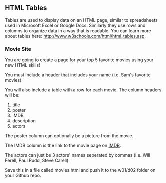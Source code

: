 ## HTML Tables

Tables are used to display data on an HTML page, similar to spreadsheets used in Microsoft Excel or Google Docs. Similarly they use rows and columns to organize data in a way that is readable.
You can learn more about tables here: http://www.w3schools.com/html/html_tables.asp.

### Movie Site
You are going to create a page for your top 5 favorite movies using your new HTML skills!

You must include a header that includes your name (i.e. Sam's favorite movies).

You will also include a table with a row for each movie.  The column headers will be:

1. title
2. poster
3. IMDB
4. description
5. actors

The poster column can optionally be a picture from the movie.

The IMDB column is the link to the movie page on [IMDB](http://www.imdb.com).

The actors can just be 3 actors' names seperated by commas (i.e. Will Ferell, Paul Rudd, Steve Carell).

Save this in a file called movies.html and push it to the w01/d02 folder on your Github repo.
